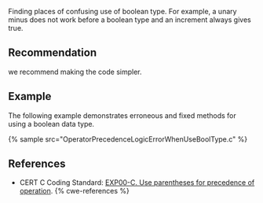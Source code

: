 Finding places of confusing use of boolean type. For example, a unary minus does not work before a boolean type and an increment always gives true.


## Recommendation
we recommend making the code simpler.


## Example
The following example demonstrates erroneous and fixed methods for using a boolean data type.

{% sample src="OperatorPrecedenceLogicErrorWhenUseBoolType.c" %}

## References
* CERT C Coding Standard: [EXP00-C. Use parentheses for precedence of operation](https://wiki.sei.cmu.edu/confluence/display/c/EXP00-C.+Use+parentheses+for+precedence+of+operation).
{% cwe-references %}
